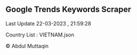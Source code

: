 

## Google Trends Keywords Scraper 
 
Last Update 22-03-2023 , 21:59:28

Country List :
VIETNAM.json



© Abdul Muttaqin 
